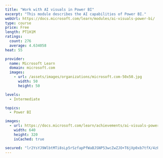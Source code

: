 ```yaml
---
title: "Work with AI visuals in Power BI"
excerpt: "This module describes the AI capabilities of Power BI."
webUrl: https://docs.microsoft.com/learn/modules/ai-visuals-power-bi/
type: course
price: Free
length: PT1H1M
ratings:
  count: 276
  average: 4.634058
heat: 55

provider:
  name: Microsoft Learn
  domain: microsoft.com
  images:
    - url: /assets/images/organizations/microsoft.com-50x50.jpg
      width: 50
      height: 50

levels:
  - Intermediate

topics:
  - Power BI

images:
  - url: https://docs.microsoft.com/learn/achievements/ai-visuals-power-bi-social.png
    width: 640
    height: 320
    isCached: true

secured: "lr2YsYJ9WlbtMTi8sLp5rSzfapPfWaBJSNP53wcZwZJO+T6jXp0xb7tfX/4zPFWuiyr6OJj+jWOlYem6DETzmaxekj5zV712NKGOb5jddxyw5qc0pDZKbo6g8oixJ5PtamolJAGr7LdZzcnButKkc8nANIMwAiiv3m1rWL+7pH9dR62mmZFadsdqzXmpyxbKdD4hFVyRgcLdA3sYSg7MHA3mm6AmG+y7WRx9uVyp+S1CjI9nXG2Zy2D+IyQNCOSy0za9B+/ssSWazBMO894Mn97yDzuWWXLmkt0prKLPKIOZ8PD4mI2vNJoYVeJKfeT6KcywV5COYH/YXYsv61ilzfYYhgZs+yM+2mddRvzZy+qmyT61UuxZxgev187gJL8OFuJ/PhGkwrLoIvBqDX7w1WjOg0oQs3LTqB9DgyIHsFg=;AuAuJf7ZoMkSXZZkIZXbMA=="
---
```


